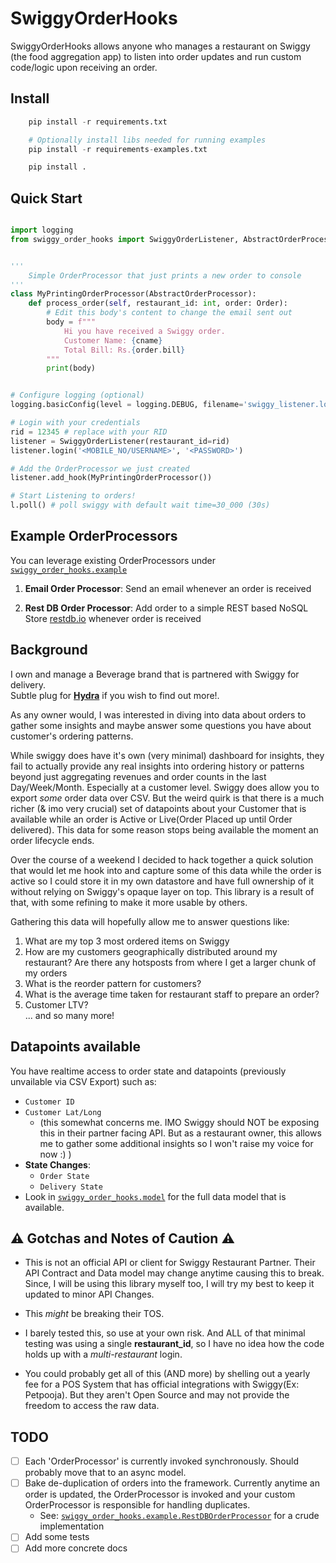 # SwiggyOrderHooks

SwiggyOrderHooks allows anyone who manages a restaurant on Swiggy (the food aggregation app) to listen into order updates and run custom code/logic upon receiving an order.

## Install

```python
    pip install -r requirements.txt

    # Optionally install libs needed for running examples
    pip install -r requirements-examples.txt

    pip install .
```

## Quick Start

```python

import logging
from swiggy_order_hooks import SwiggyOrderListener, AbstractOrderProcessor


'''
    Simple OrderProcessor that just prints a new order to console
'''
class MyPrintingOrderProcessor(AbstractOrderProcessor):
    def process_order(self, restaurant_id: int, order: Order):
        # Edit this body's content to change the email sent out
        body = f"""
            Hi you have received a Swiggy order.
            Customer Name: {cname}
            Total Bill: Rs.{order.bill}
        """
        print(body)


# Configure logging (optional)
logging.basicConfig(level = logging.DEBUG, filename='swiggy_listener.log')

# Login with your credentials
rid = 12345 # replace with your RID
listener = SwiggyOrderListener(restaurant_id=rid)
listener.login('<MOBILE_NO/USERNAME>', '<PASSWORD>')

# Add the OrderProcessor we just created
listener.add_hook(MyPrintingOrderProcessor())

# Start Listening to orders!
l.poll() # poll swiggy with default wait time=30_000 (30s)

```
## Example OrderProcessors

You can leverage existing OrderProcessors under [`swiggy_order_hooks.example`](./swiggy_order_hooks/example)

1. **Email Order Processor**: Send an email whenever an order is received

2. **Rest DB Order Processor**: Add order to a simple REST based NoSQL Store [restdb.io](www.restdb.io) whenever order is received 


## Background

I own and manage a Beverage brand that is partnered with Swiggy for delivery.   
Subtle plug for [**Hydra**](www.hydrakombucha.com) if you wish to find out more!.   

As any owner would, I was interested in diving into data about orders to gather some insights and maybe answer some questions you have about customer's ordering patterns.    

While swiggy does have it's own (very minimal) dashboard for insights, they fail to actually provide any real insights into ordering history or patterns beyond just aggregating revenues and order counts in the last Day/Week/Month. Especially at a customer level.
Swiggy does allow you to export *some* order data over CSV. But the weird quirk is that there is a much richer (& imo very crucial) set of datapoints about your Customer that is available while an order is Active or Live(Order Placed up until Order delivered). This data for some reason stops being available the moment an order lifecycle ends.   

Over the course of a weekend I decided to hack together a quick solution that would let me hook into and capture some of this data while the order is active so I could store it in my own datastore and have full ownership of it without relying on Swiggy's opaque layer on top. This library is a result of that, with some refining to make it more usable by others.   

Gathering this data will hopefully allow me to answer questions like:

1. What are my top 3 most ordered items on Swiggy
2. How are my customers geographically distributed around my restaurant? Are there any hotsposts from where I get a larger chunk of my orders
3. What is the reorder pattern for customers?
4. What is the average time taken for restaurant staff to prepare an order? 
5. Customer LTV?    
 ... and so many more!
 

## Datapoints available
You have realtime access to order state and datapoints (previously unvailable via CSV Export) such as:
 - `Customer ID`
 - `Customer Lat/Long`
    - (this somewhat concerns me. IMO Swiggy should NOT be exposing this in their partner facing API. But as a restaurant owner, this allows me to gather some additional insights so I won't raise my voice for now :) )
 - **State Changes**:
    - `Order State`
    - `Delivery State`
 - Look in [`swiggy_order_hooks.model`](./swiggy_order_hooks/model) for the full data model that is available.
    


## :warning: Gotchas and Notes of Caution :warning: 
 - This is not an official API or client for Swiggy Restaurant Partner. Their API Contract and Data model may change anytime causing this to break. Since, I will be using this library myself too, I will try my best to keep it updated to minor API Changes.

 - This *might* be breaking their TOS.

 - I barely tested this, so use at your own risk. And ALL of that minimal testing was using a single **restaurant_id**, so I have no idea how the code holds up with a *multi-restaurant* login.

 - You could probably get all of this (AND more) by shelling out a yearly fee for a POS System that has official integrations with Swiggy(Ex: Petpooja). But they aren't Open Source and may not provide the freedom to access the raw data.


## TODO
 - [ ] Each 'OrderProcessor' is currently invoked synchronously. Should probably move that to an async model. 
 - [ ] Bake de-duplication of orders into the framework. Currently anytime an order is updated, the OrderProcessor is invoked and your custom OrderProcessor is responsible for handling duplicates.
    - See: [`swiggy_order_hooks.example.RestDBOrderProcessor`](./swiggy_order_hooks/example/restdb_processor.py) for a crude implementation
 - [ ] Add some tests
 - [ ] Add more concrete docs
